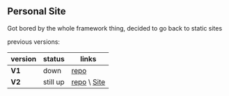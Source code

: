 ## Personal Site

Got bored by the whole framework thing, decided to go back to static sites

previous versions:

| version | status    | links                                                                                       |
| ---     | ---       | --
| **V1**  | down      | [repo](https://github.com/musaubrian/brian/tree/main)                                       |
| **V2**  | still  up | [repo](https://github.com/musaubrian/brian/tree/v2) \ [Site](https://musuabrian.vercel.app) |

